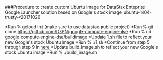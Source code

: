 ###Procedure to create custom Ubuntu image for DataStax Enteprise Google Launcher solution based on Google's stock image: ubuntu-1404-trusty-v20171026

*Run % gcloud init (make sure to use datastax-public project)
*Run % git clone https://github.com/DSPN/google-compute-engine-dse
*Run % cd google-compute-engine-dse/buildimage
*Update 1.sh file to reflect your new Google's stock Ubuntu image
*Run % ./1.sh
*Continue from step 5 through step 9 in [here](https://cloud.google.com/launcher/docs/partners/technical-components)
*Update build_image.sh to reflect your new Google's stock Ubuntu image
*Run % ./build_image.sh


